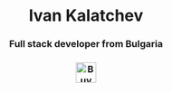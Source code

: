 <h1 align="center">Ivan Kalatchev</h1>
<h3 align="center">Full stack developer from Bulgaria</h3>
<h3 align="center"><a href='https://ko-fi.com/W7W0LEXHH' target='_blank'><img height='36' style='border:0px;height:36px;' src='https://storage.ko-fi.com/cdn/kofi2.png?v=3' border='0' alt='Buy Me a Coffee at ko-fi.com' /></a></h3>
